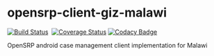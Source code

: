# opensrp-client-giz-malawi
[![Build Status](https://travis-ci.org/OpenSRP/opensrp-client-giz-malawi.svg?branch=master)](https://travis-ci.org/OpenSRP/opensrp-client-giz-malawi)
&nbsp;[![Coverage Status](https://coveralls.io/repos/github/OpenSRP/opensrp-client-giz-malawi/badge.svg?branch=master)](https://coveralls.io/github/OpenSRP/opensrp-client-giz-malawi?branch=master)
[![Codacy Badge](https://api.codacy.com/project/badge/Grade/4a58cd4e1748432780ac66a9fbee0394)](https://www.codacy.com/app/OpenSRP/opensrp-client-giz-malawi?utm_source=github.com&amp;utm_medium=referral&amp;utm_content=OpenSRP/opensrp-client-giz-malawi&amp;utm_campaign=Badge_Grade)

OpenSRP android case management client implementation for Malawi
